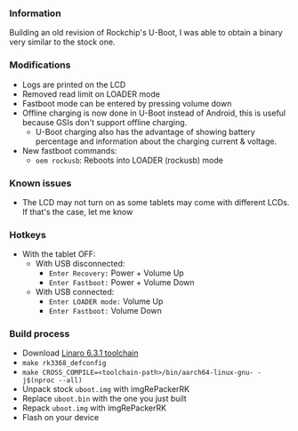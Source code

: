 ### Information
Building an old revision of Rockchip's U-Boot, I was able to obtain a binary very similar to the stock one.

### Modifications
* Logs are printed on the LCD
* Removed read limit on LOADER mode
* Fastboot mode can be entered by pressing volume down
* Offline charging is now done in U-Boot instead of Android, this is useful because GSIs don't support offline charging.
    * U-Boot charging also has the advantage of showing battery percentage and information about the charging current & voltage.
* New fastboot commands:
    * `oem rockusb`: Reboots into LOADER (rockusb) mode

### Known issues
* The LCD may not turn on as some tablets may come with different LCDs. If that's the case, let me know

### Hotkeys
* With the tablet OFF:
    * With USB disconnected:
        * `Enter Recovery:` Power + Volume Up
        * `Enter Fastboot:` Power + Volume Down
    * With USB connected:
        * `Enter LOADER mode:` Volume Up
        * `Enter Fastboot:` Volume Down

### Build process
* Download [Linaro 6.3.1 toolchain](https://releases.linaro.org/components/toolchain/binaries/6.3-2017.05/aarch64-linux-gnu/gcc-linaro-6.3.1-2017.05-x86_64_aarch64-linux-gnu.tar.xz)
* `make rk3368_defconfig`
* `make CROSS_COMPILE=<toolchain-path>/bin/aarch64-linux-gnu- -j$(nproc --all)`
* Unpack stock `uboot.img` with imgRePackerRK
* Replace `uboot.bin` with the one you just built
* Repack `uboot.img` with imgRePackerRK
* Flash on your device